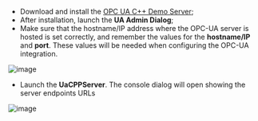 - Download and install the [OPC UA C++ Demo Server](https://www.unified-automation.com/downloads/opc-ua-servers.html);
- After installation, launch the **UA Admin Dialog**;
- Make sure that the hostname/IP address where the OPC-UA server is hosted is set correctly, and remember the values for the **hostname/IP** and **port**. These values will be needed when configuring the OPC-UA integration.

![image](https://img.thingsboard.io/user-guide/integrations/opc-ua/opc-ua-server-config.png)

- Launch the **UaCPPServer**. The console dialog will open showing the server endpoints URLs

![image](https://img.thingsboard.io/user-guide/integrations/opc-ua/opc-ua-server-config-2.png)